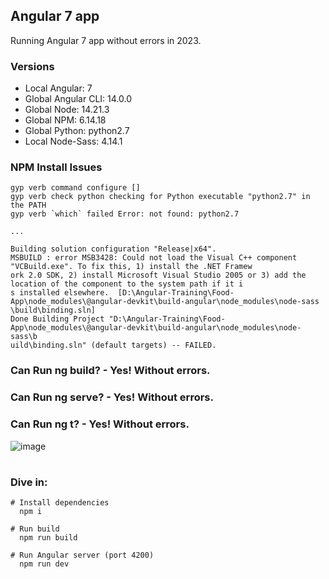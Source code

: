 ## Angular 7 app

Running Angular 7 app without errors in 2023.

### Versions

* Local Angular: 7
* Global Angular CLI: 14.0.0
* Global Node: 14.21.3
* Global NPM: 6.14.18
* Global Python: python2.7
* Local Node-Sass: 4.14.1

### NPM Install Issues

```
gyp verb command configure []
gyp verb check python checking for Python executable "python2.7" in the PATH
gyp verb `which` failed Error: not found: python2.7

...

Building solution configuration "Release|x64".
MSBUILD : error MSB3428: Could not load the Visual C++ component "VCBuild.exe". To fix this, 1) install the .NET Framew
ork 2.0 SDK, 2) install Microsoft Visual Studio 2005 or 3) add the location of the component to the system path if it i
s installed elsewhere.  [D:\Angular-Training\Food-App\node_modules\@angular-devkit\build-angular\node_modules\node-sass
\build\binding.sln]
Done Building Project "D:\Angular-Training\Food-App\node_modules\@angular-devkit\build-angular\node_modules\node-sass\b
uild\binding.sln" (default targets) -- FAILED.

```

### Can Run ng build? - Yes! Without errors.

### Can Run ng serve? - Yes! Without errors.

### Can Run ng t? - Yes! Without errors.

![image](https://user-images.githubusercontent.com/23176181/231292662-7119efee-0052-4634-a383-a025f5f10f71.png)

#

### Dive in:

```
# Install dependencies
  npm i

# Run build
  npm run build

# Run Angular server (port 4200)
  npm run dev

```
